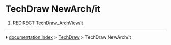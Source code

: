# TechDraw NewArch/it
1.  REDIRECT [TechDraw_ArchView/it](TechDraw_ArchView/it.md)



---
⏵ [documentation index](../README.md) > [TechDraw](TechDraw_Workbench.md) > TechDraw NewArch/it
